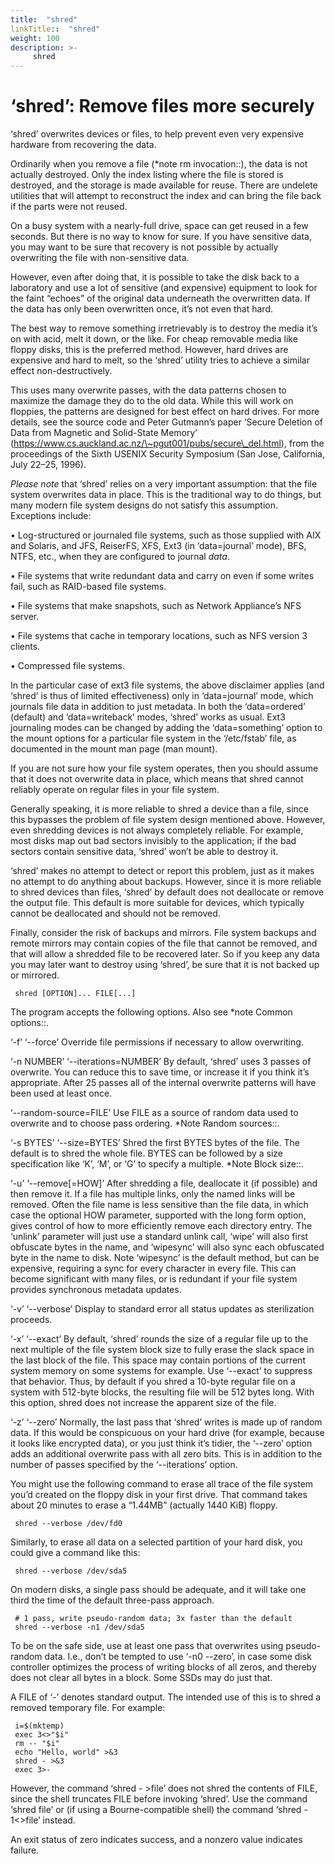 ```yaml
---
title:  "shred"
linkTitle::  "shred"
weight: 100
description: >-
     shred
---
```


# ‘shred’: Remove files more securely

‘shred’ overwrites devices or files, to help prevent even very expensive
hardware from recovering the data.

Ordinarily when you remove a file (\*note rm invocation::), the data is
not actually destroyed. Only the index listing where the file is stored
is destroyed, and the storage is made available for reuse. There are
undelete utilities that will attempt to reconstruct the index and can
bring the file back if the parts were not reused.

On a busy system with a nearly-full drive, space can get reused in a few
seconds. But there is no way to know for sure. If you have sensitive
data, you may want to be sure that recovery is not possible by actually
overwriting the file with non-sensitive data.

However, even after doing that, it is possible to take the disk back to
a laboratory and use a lot of sensitive (and expensive) equipment to
look for the faint “echoes” of the original data underneath the
overwritten data. If the data has only been overwritten once, it’s not
even that hard.

The best way to remove something irretrievably is to destroy the media
it’s on with acid, melt it down, or the like. For cheap removable media
like floppy disks, this is the preferred method. However, hard drives
are expensive and hard to melt, so the ‘shred’ utility tries to achieve
a similar effect non-destructively.

This uses many overwrite passes, with the data patterns chosen to
maximize the damage they do to the old data. While this will work on
floppies, the patterns are designed for best effect on hard drives. For
more details, see the source code and Peter Gutmann’s paper ‘Secure
Deletion of Data from Magnetic and Solid-State Memory’
(https://www.cs.auckland.ac.nz/\~pgut001/pubs/secure\_del.html), from
the proceedings of the Sixth USENIX Security Symposium (San Jose,
California, July 22–25, 1996).

*Please note* that ‘shred’ relies on a very important assumption: that
the file system overwrites data in place. This is the traditional way to
do things, but many modern file system designs do not satisfy this
assumption. Exceptions include:

• Log-structured or journaled file systems, such as those supplied with
AIX and Solaris, and JFS, ReiserFS, XFS, Ext3 (in ‘data=journal’ mode),
BFS, NTFS, etc., when they are configured to journal *data*.

• File systems that write redundant data and carry on even if some
writes fail, such as RAID-based file systems.

• File systems that make snapshots, such as Network Appliance’s NFS
server.

• File systems that cache in temporary locations, such as NFS version 3
clients.

• Compressed file systems.

In the particular case of ext3 file systems, the above disclaimer
applies (and ‘shred’ is thus of limited effectiveness) only in
‘data=journal’ mode, which journals file data in addition to just
metadata. In both the ‘data=ordered’ (default) and ‘data=writeback’
modes, ‘shred’ works as usual. Ext3 journaling modes can be changed by
adding the ‘data=something’ option to the mount options for a particular
file system in the ‘/etc/fstab’ file, as documented in the mount man
page (man mount).

If you are not sure how your file system operates, then you should
assume that it does not overwrite data in place, which means that shred
cannot reliably operate on regular files in your file system.

Generally speaking, it is more reliable to shred a device than a file,
since this bypasses the problem of file system design mentioned above.
However, even shredding devices is not always completely reliable. For
example, most disks map out bad sectors invisibly to the application; if
the bad sectors contain sensitive data, ‘shred’ won’t be able to destroy
it.

‘shred’ makes no attempt to detect or report this problem, just as it
makes no attempt to do anything about backups. However, since it is more
reliable to shred devices than files, ‘shred’ by default does not
deallocate or remove the output file. This default is more suitable for
devices, which typically cannot be deallocated and should not be
removed.

Finally, consider the risk of backups and mirrors. File system backups
and remote mirrors may contain copies of the file that cannot be
removed, and that will allow a shredded file to be recovered later. So
if you keep any data you may later want to destroy using ‘shred’, be
sure that it is not backed up or mirrored.

``` 
 shred [OPTION]... FILE[...]
```

The program accepts the following options. Also see \*note Common
options::.

‘-f’ ‘--force’ Override file permissions if necessary to allow
overwriting.

‘-n NUMBER’ ‘--iterations=NUMBER’ By default, ‘shred’ uses 3 passes of
overwrite. You can reduce this to save time, or increase it if you think
it’s appropriate. After 25 passes all of the internal overwrite patterns
will have been used at least once.

‘--random-source=FILE’ Use FILE as a source of random data used to
overwrite and to choose pass ordering. \*Note Random sources::.

‘-s BYTES’ ‘--size=BYTES’ Shred the first BYTES bytes of the file. The
default is to shred the whole file. BYTES can be followed by a size
specification like ‘K’, ‘M’, or ‘G’ to specify a multiple. \*Note Block
size::.

‘-u’ ‘--remove\[=HOW\]’ After shredding a file, deallocate it (if
possible) and then remove it. If a file has multiple links, only the
named links will be removed. Often the file name is less sensitive than
the file data, in which case the optional HOW parameter, supported with
the long form option, gives control of how to more efficiently remove
each directory entry. The ‘unlink’ parameter will just use a standard
unlink call, ‘wipe’ will also first obfuscate bytes in the name, and
‘wipesync’ will also sync each obfuscated byte in the name to disk.
Note ‘wipesync’ is the default method, but can be expensive, requiring a
sync for every character in every file. This can become significant with
many files, or is redundant if your file system provides synchronous
metadata updates.

‘-v’ ‘--verbose’ Display to standard error all status updates as
sterilization proceeds.

‘-x’ ‘--exact’ By default, ‘shred’ rounds the size of a regular file up
to the next multiple of the file system block size to fully erase the
slack space in the last block of the file. This space may contain
portions of the current system memory on some systems for example. Use
‘--exact’ to suppress that behavior. Thus, by default if you shred a
10-byte regular file on a system with 512-byte blocks, the resulting
file will be 512 bytes long. With this option, shred does not increase
the apparent size of the file.

‘-z’ ‘--zero’ Normally, the last pass that ‘shred’ writes is made up of
random data. If this would be conspicuous on your hard drive (for
example, because it looks like encrypted data), or you just think it’s
tidier, the ‘--zero’ option adds an additional overwrite pass with all
zero bits. This is in addition to the number of passes specified by the
‘--iterations’ option.

You might use the following command to erase all trace of the file
system you’d created on the floppy disk in your first drive. That
command takes about 20 minutes to erase a “1.44MB” (actually 1440 KiB)
floppy.

``` 
 shred --verbose /dev/fd0
```

Similarly, to erase all data on a selected partition of your hard disk,
you could give a command like this:

``` 
 shred --verbose /dev/sda5
```

On modern disks, a single pass should be adequate, and it will take one
third the time of the default three-pass approach.

``` 
 # 1 pass, write pseudo-random data; 3x faster than the default
 shred --verbose -n1 /dev/sda5
```

To be on the safe side, use at least one pass that overwrites using
pseudo-random data. I.e., don’t be tempted to use ‘-n0 --zero’, in case
some disk controller optimizes the process of writing blocks of all
zeros, and thereby does not clear all bytes in a block. Some SSDs may do
just that.

A FILE of ‘-’ denotes standard output. The intended use of this is to
shred a removed temporary file. For example:

``` 
 i=$(mktemp)
 exec 3<>"$i"
 rm -- "$i"
 echo "Hello, world" >&3
 shred - >&3
 exec 3>-
```

However, the command ‘shred - \>file’ does not shred the contents of
FILE, since the shell truncates FILE before invoking ‘shred’. Use the
command ‘shred file’ or (if using a Bourne-compatible shell) the command
‘shred - 1\<\>file’ instead.

An exit status of zero indicates success, and a nonzero value indicates
failure.
